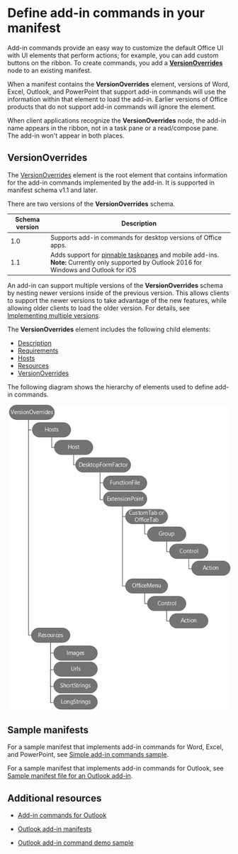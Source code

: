 # Define add-in commands in your manifest

Add-in commands provide an easy way to customize the default Office UI with UI elements that perform actions; for example, you can add custom buttons on the ribbon. To create commands, you add a **[VersionOverrides](../../../reference/manifest/versionoverrides.md)** node to an existing manifest. 

When a manifest contains the **VersionOverrides** element, versions of Word, Excel, Outlook, and PowerPoint that support add-in commands will use the information within that element to load the add-in. Earlier versions of Office products that do not support add-in commands will ignore the element.

When client applications recognize the  **VersionOverrides** node, the add-in name appears in the ribbon, not in a task pane or a read/compose pane. The add-in won't appear in both places.
 
## VersionOverrides

The  [VersionOverrides](../../../reference/manifest/versionoverrides.md) element is the root element that contains information for the add-in commands implemented by the add-in. It is supported in manifest schema v1.1 and later.

There are two versions of the **VersionOverrides** schema.

| Schema version | Description |
|----------------|-------------|
| 1.0 | Supports add-in commands for desktop versions of Office apps. | 
| 1.1 | Adds support for [pinnable taskpanes](./pinnable-taskpane.md) and mobile add-ins. **Note:** Currently only supported by Outlook 2016 for Windows and Outlook for iOS |

An add-in can support multiple versions of the **VersionOverrides** schema by nesting newer versions inside of the previous version. This allows clients to support the newer versions to take advantage of the new features, while allowing older clients to load the older version. For details, see [Implementing multiple versions](../../../reference/manifest/versionoverrides.md#implementing-multiple-versions).

The **VersionOverrides** element includes the following child elements:

- [Description](../../../reference/manifest/description.md)
- [Requirements](../../../reference/manifest/requirements.md)
- [Hosts](../../../reference/manifest/hosts.md)
- [Resources](../../../reference/manifest/resources.md)
- [VersionOverrides](../../../reference/manifest/versionoverrides.md)

The following diagram shows the hierarchy of elements used to define add-in commands. 

![Hierarchy of add-in commands elements in the manifest](../../../images/080da303-51c4-4882-b74a-7ba11517c0ad.png)

## Sample manifests

For a sample manifest that implements add-in commands for Word, Excel, and PowerPoint, see [Simple add-in commands sample](https://github.com/OfficeDev/Office-Add-in-Commands-Samples/tree/master/Simple).

For a sample manifest that implements add-in commands for Outlook, see [Sample manifest file for an Outlook add-in](https://github.com/jasonjoh/command-demo/blob/master/command-demo-manifest.xml).

## Additional resources

- [Add-in commands for Outlook](../../outlook/add-in-commands-for-outlook.md)
    
- [Outlook add-in manifests](../../outlook/manifests/manifests.md)
    
- [Outlook add-in command demo sample](https://github.com/jasonjoh/command-demo)
